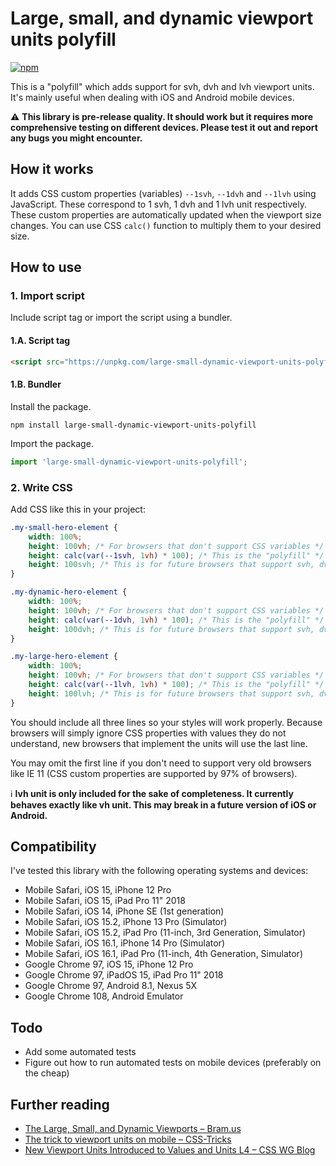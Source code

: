 # Large, small, and dynamic viewport units polyfill

[![npm](https://img.shields.io/npm/v/large-small-dynamic-viewport-units-polyfill)](https://www.npmjs.com/package/large-small-dynamic-viewport-units-polyfill)

This is a "polyfill" which adds support for svh, dvh and lvh viewport units. It's mainly useful when dealing with iOS and Android mobile devices.

⚠️ **This library is pre-release quality. It should work but it requires more comprehensive testing on different devices. Please test it out and report any bugs you might encounter.**

## How it works

It adds CSS custom properties (variables) `--1svh`, `--1dvh` and `--1lvh` using JavaScript. These correspond to 1 svh, 1 dvh and 1 lvh unit respectively. These custom properties are automatically updated when the viewport size changes. You can use CSS `calc()` function to multiply them to your desired size.

## How to use

### 1. Import script

Include script tag or import the script using a bundler.

#### 1.A. Script tag

```html
<script src="https://unpkg.com/large-small-dynamic-viewport-units-polyfill@0.0.4/dist/large-small-dynamic-viewport-units-polyfill.min.js"></script>
```

#### 1.B. Bundler

Install the package.

```shell
npm install large-small-dynamic-viewport-units-polyfill
```

Import the package.

```js
import 'large-small-dynamic-viewport-units-polyfill';
```

### 2. Write CSS

Add CSS like this in your project:

```css
.my-small-hero-element {
    width: 100%;
    height: 100vh; /* For browsers that don't support CSS variables */
    height: calc(var(--1svh, 1vh) * 100); /* This is the "polyfill" */
    height: 100svh; /* This is for future browsers that support svh, dvh and lvh viewport units */
}

.my-dynamic-hero-element {
    width: 100%;
    height: 100vh; /* For browsers that don't support CSS variables */
    height: calc(var(--1dvh, 1vh) * 100); /* This is the "polyfill" */
    height: 100dvh; /* This is for future browsers that support svh, dvh and lvh viewport units */
}

.my-large-hero-element {
    width: 100%;
    height: 100vh; /* For browsers that don't support CSS variables */
    height: calc(var(--1lvh, 1vh) * 100); /* This is the "polyfill" */
    height: 100lvh; /* This is for future browsers that support svh, dvh and lvh viewport units */
}
```

You should include all three lines so your styles will work properly. Because browsers will simply ignore CSS properties with values they do not understand, new browsers that implement the units will use the last line.

You may omit the first line if you don't need to support very old browsers like IE 11 (CSS custom properties are supported by 97% of browsers).

ℹ️ **lvh unit is only included for the sake of completeness. It currently behaves exactly like vh unit. This may break in a future version of iOS or Android.**

## Compatibility

I've tested this library with the following operating systems and devices: 

* Mobile Safari, iOS 15, iPhone 12 Pro
* Mobile Safari, iOS 15, iPad Pro 11" 2018
* Mobile Safari, iOS 14, iPhone SE (1st generation)
* Mobile Safari, iOS 15.2, iPhone 13 Pro (Simulator)
* Mobile Safari, iOS 15.2, iPad Pro (11-inch, 3rd Generation, Simulator)
* Mobile Safari, iOS 16.1, iPhone 14 Pro (Simulator)
* Mobile Safari, iOS 16.1, iPad Pro (11-inch, 4th Generation, Simulator)
* Google Chrome 97, iOS 15, iPhone 12 Pro
* Google Chrome 97, iPadOS 15, iPad Pro 11" 2018
* Google Chrome 97, Android 8.1, Nexus 5X
* Google Chrome 108, Android Emulator

## Todo

* Add some automated tests
* Figure out how to run automated tests on mobile devices (preferably on the cheap)

## Further reading

* [The Large, Small, and Dynamic Viewports – Bram.us](https://www.bram.us/2021/07/08/the-large-small-and-dynamic-viewports/)
* [The trick to viewport units on mobile – CSS-Tricks](https://css-tricks.com/the-trick-to-viewport-units-on-mobile/)
* [New Viewport Units Introduced to Values and Units L4 – CSS WG Blog](https://www.w3.org/blog/CSS/2021/07/15/css-values-4-viewport-units/)
